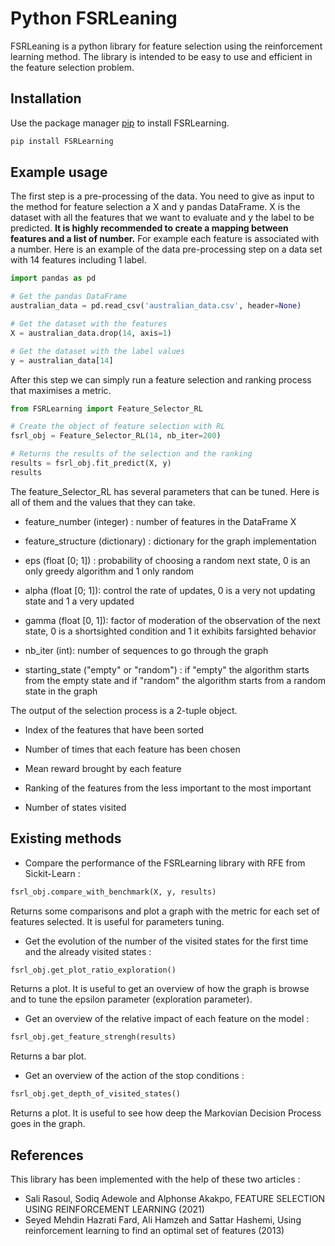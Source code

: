 # Python FSRLeaning

FSRLeaning is a python library for feature selection using the reinforcement learning method. The library is intended to be easy to use and efficient in the feature selection problem.

## Installation

Use the package manager [pip](https://pip.pypa.io/en/stable/) to install FSRLearning.

```bash
pip install FSRLearning
```

## Example usage

The first step is a pre-processing of the data. You need to give as input to the method for feature selection a X and y pandas DataFrame. X is the dataset with all the features that we want to evaluate and y the label to be predicted. **It is highly recommended to create a mapping between features and a list of number.** For example each feature is associated with a number. Here is an example of the data pre-processing step on a data set with 14 features including 1 label.
```python
import pandas as pd

# Get the pandas DataFrame
australian_data = pd.read_csv('australian_data.csv', header=None)

# Get the dataset with the features
X = australian_data.drop(14, axis=1)

# Get the dataset with the label values
y = australian_data[14]
```

After this step we can simply run a feature selection and ranking process that maximises a metric. 

```python
from FSRLearning import Feature_Selector_RL

# Create the object of feature selection with RL
fsrl_obj = Feature_Selector_RL(14, nb_iter=200)

# Returns the results of the selection and the ranking
results = fsrl_obj.fit_predict(X, y)
results
```

The feature_Selector_RL has several parameters that can be tuned. Here is all of them and the values that they can take.

- feature_number (integer) : number of features in the DataFrame X

- feature_structure (dictionary) : dictionary for the graph implementation
- eps (float [0; 1]) : probability of choosing a random next state, 0 is an only greedy algorithm and 1 only random
- alpha (float [0; 1]): control the rate of updates, 0 is a very not updating state and 1 a very updated
- gamma (float [0, 1]): factor of moderation of the observation of the next state, 0 is a shortsighted condition and 1 it exhibits farsighted behavior
- nb_iter (int): number of sequences to go through the graph
- starting_state ("empty" or "random") : if "empty" the algorithm starts from the empty state and if "random" the algorithm starts from a random state in the graph 

The output of the selection process is a 2-tuple object.

- Index of the features that have been sorted

- Number of times that each feature has been chosen
- Mean reward brought by each feature
- Ranking of the features from the less important to the most important
- Number of states visited


## Existing methods

- Compare the performance of the FSRLearning library with RFE from Sickit-Learn :

```python
fsrl_obj.compare_with_benchmark(X, y, results)
```
Returns some comparisons and plot a graph with the metric for each set of features selected. It is useful for parameters tuning. 

- Get the evolution of the number of the visited states for the first time and the already visited states :

```python
fsrl_obj.get_plot_ratio_exploration()
```
Returns a plot. It is useful to get an overview of how the graph is browse and to tune the epsilon parameter (exploration parameter).

- Get an overview of the relative impact of each feature on the model :

```python
fsrl_obj.get_feature_strengh(results)
```

Returns a bar plot.

- Get an overview of the action of the stop conditions :

```python
fsrl_obj.get_depth_of_visited_states()
```

Returns a plot. It is useful to see how deep the Markovian Decision Process goes in the graph. 

## References

This library has been implemented with the help of these two articles :
- Sali Rasoul, Sodiq Adewole and Alphonse Akakpo, FEATURE SELECTION USING REINFORCEMENT LEARNING (2021)
- Seyed Mehdin Hazrati Fard, Ali Hamzeh and Sattar Hashemi, Using reinforcement learning to find an optimal set of features (2013)

